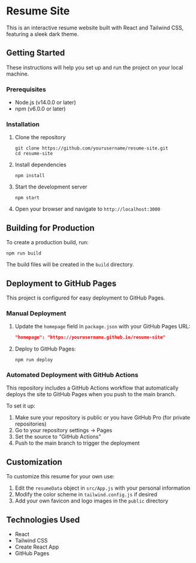 # Resume Site

This is an interactive resume website built with React and Tailwind CSS, featuring a sleek dark theme.

## Getting Started

These instructions will help you set up and run the project on your local machine.

### Prerequisites

- Node.js (v14.0.0 or later)
- npm (v6.0.0 or later)

### Installation

1. Clone the repository
   ```
   git clone https://github.com/yourusername/resume-site.git
   cd resume-site
   ```

2. Install dependencies
   ```
   npm install 
   ```

3. Start the development server
   ```
   npm start
   ```

4. Open your browser and navigate to `http://localhost:3000`

## Building for Production

To create a production build, run:
```
npm run build
``` 

The build files will be created in the `build` directory.

## Deployment to GitHub Pages

This project is configured for easy deployment to GitHub Pages.

### Manual Deployment

1. Update the `homepage` field in `package.json` with your GitHub Pages URL:
   ```json
   "homepage": "https://yourusername.github.io/resume-site"
   ```

2. Deploy to GitHub Pages:
   ```
   npm run deploy
   ```

### Automated Deployment with GitHub Actions

This repository includes a GitHub Actions workflow that automatically deploys the site to GitHub Pages when you push to the main branch.

To set it up:

1. Make sure your repository is public or you have GitHub Pro (for private repositories)
2. Go to your repository settings → Pages
3. Set the source to "GitHub Actions"
4. Push to the main branch to trigger the deployment

## Customization

To customize this resume for your own use:

1. Edit the `resumeData` object in `src/App.js` with your personal information
2. Modify the color scheme in `tailwind.config.js` if desired
3. Add your own favicon and logo images in the `public` directory

## Technologies Used

- React
- Tailwind CSS
- Create React App
- GitHub Pages 